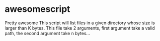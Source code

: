 # awesomescript
Pretty awesome
This script will list files in a given directory whose size is larger than K bytes. This file take 2 arguments, first argument take a valid path, the second argument take n bytes...